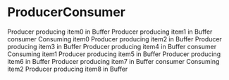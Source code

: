 # ProducerConsumer

Producer producing item0 in Buffer
Producer producing item1 in Buffer
consumer Consuming item0
Producer producing item2 in Buffer
Producer producing item3 in Buffer
Producer producing item4 in Buffer
consumer Consuming item1
Producer producing item5 in Buffer
Producer producing item6 in Buffer
Producer producing item7 in Buffer
consumer Consuming item2
Producer producing item8 in Buffer

